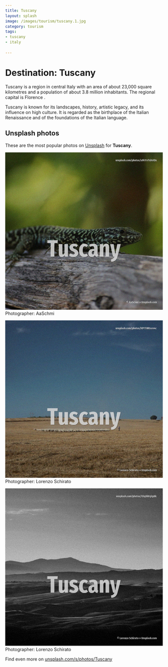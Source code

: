 ```yaml
---
title: Tuscany
layout: splash
image: /images/tourism/tuscany.1.jpg
category: tourism
tags:
- tuscany
- italy

---
```

# Destination: Tuscany

Tuscany  is a region in central Italy with an area of about 23,000 square kilometres  and a 
population of about 3.8 million inhabitants.
The regional capital is Florence .

Tuscany is known for its landscapes, history, artistic legacy, and its influence on high culture.
It is regarded as the birthplace of the Italian Renaissance and of the foundations of the Italian 
language.

 
## Unsplash photos
These are the most popular photos on [Unsplash](https://unsplash.com) for **Tuscany**.
 
![Tuscany](/images/tourism/tuscany.1.jpg)
Photographer:  AaSchmi
 
![Tuscany](/images/tourism/tuscany.2.jpg)
Photographer:  Lorenzo Schirato
 
![Tuscany](/images/tourism/tuscany.3.jpg)
Photographer:  Lorenzo Schirato
 
Find even more on [unsplash.com/s/photos/Tuscany](https://unsplash.com/s/photos/Tuscany)
 
